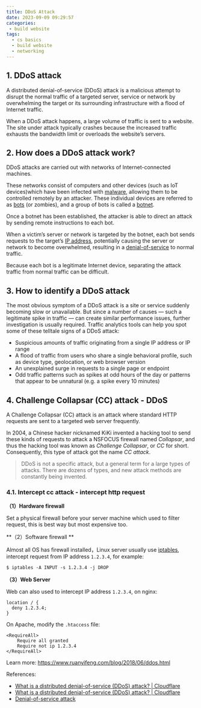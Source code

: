 ```yaml
---
title: DDoS Attack
date: 2023-09-09 09:29:57
categories:
 - build website
tags:
  - cs basics
  - build website
  - networking
---
```


## 1. DDoS attack

A distributed denial-of-service (DDoS) attack is a malicious attempt to disrupt the normal traffic of a targeted server, service or network by overwhelming the target or its surrounding infrastructure with a flood of Internet traffic.

When a DDoS attack happens, a large volume of traffic is sent to a website. The site under attack typically crashes because the increased traffic exhausts the bandwidth limit or overloads the website’s servers.

## 2. How does a DDoS attack work?

DDoS attacks are carried out with networks of Internet-connected machines.

These networks consist of computers and other devices (such as IoT devices)which have been infected with [malware](https://www.cloudflare.com/learning/ddos/glossary/malware/), allowing them to be controlled remotely by an attacker. These individual devices are referred to as [bots](https://www.cloudflare.com/learning/bots/what-is-a-bot/) (or zombies), and a group of bots is called a [botnet](https://www.cloudflare.com/learning/ddos/what-is-a-ddos-botnet/).

Once a botnet has been established, the attacker is able to direct an attack by sending remote instructions to each bot.

When a victim’s server or network is targeted by the botnet, each bot sends requests to the target’s [IP address](https://www.cloudflare.com/learning/dns/glossary/what-is-my-ip-address/), potentially causing the server or network to become overwhelmed, resulting in a [denial-of-service](https://www.cloudflare.com/learning/ddos/glossary/denial-of-service/) to normal traffic.

Because each bot is a legitimate Internet device, separating the attack traffic from normal traffic can be difficult.

## 3. How to identify a DDoS attack

The most obvious symptom of a DDoS attack is a site or service suddenly becoming slow or unavailable. But since a number of causes — such a legitimate spike in traffic — can create similar performance issues, further investigation is usually required. Traffic analytics tools can help you spot some of these telltale signs of a DDoS attack:

- Suspicious amounts of traffic originating from a single IP address or IP range
- A flood of traffic from users who share a single behavioral profile, such as device type, geolocation, or web browser version
- An unexplained surge in requests to a single page or endpoint
- Odd traffic patterns such as spikes at odd hours of the day or patterns that appear to be unnatural (e.g. a spike every 10 minutes)

## 4. Challenge Collapsar (CC) attack - DDoS

A Challenge Collapsar (CC) attack is an attack where standard HTTP requests are sent to a targeted web server frequently.

In 2004, a Chinese hacker nicknamed KiKi invented a hacking tool to send these kinds of requests to attack a NSFOCUS firewall named *Collapsar*, and thus the hacking tool was known as *Challenge Collapsar*, or *CC* for short. Consequently, this type of attack got the name *CC attack*. 

> DDoS is not a specific attack, but a general term for a large types of attacks. There are dozens of types, and new attack methods are constantly being invented. 

### 4.1. Intercept cc attack - intercept http request

**（1）Hardware firewall**

Set a physical firewall before your server machine which used to filter request, this is best way but most expensive too.

**（2）Software firewall **

Almost all OS has firewall installed，Linux server usually use [iptables](https://wiki.archlinux.org/index.php/Iptables_(简体中文)), intercept request from IP address  `1.2.3.4`, for example:

```shell
$ iptables -A INPUT -s 1.2.3.4 -j DROP
```

**（3）Web Server**

Web can also used to intercept IP address `1.2.3.4`, on nginx:

```
location / {
  deny 1.2.3.4;
}
```

On Apache, modify the  `.htaccess` file:

```
<RequireAll>
    Require all granted
    Require not ip 1.2.3.4
</RequireAll>
```

Learn more: https://www.ruanyifeng.com/blog/2018/06/ddos.html



References:

- [What is a distributed denial-of-service (DDoS) attack? | Cloudflare](https://www.cloudflare.com/learning/ddos/what-is-a-ddos-attack/)
- [What is a distributed denial-of-service (DDoS) attack? | Cloudflare](https://www.cloudflare.com/learning/ddos/what-is-a-ddos-attack/)
- [Denial-of-service attack](https://en.wikipedia.org/wiki/Denial-of-service_attack)